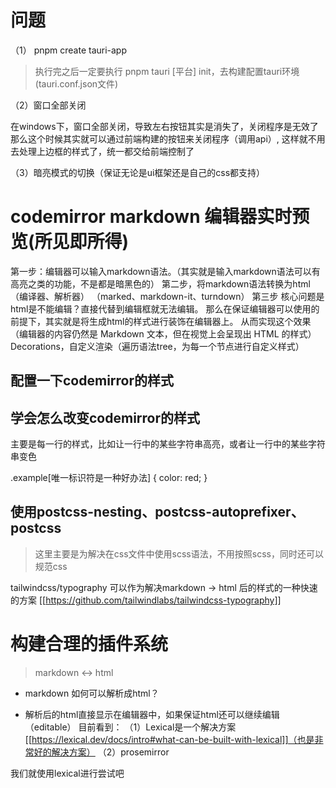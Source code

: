 # 问题

（1）
pnpm create tauri-app

> 执行完之后一定要执行 pnpm tauri [平台] init，去构建配置tauri环境(tauri.conf.json文件)

（2）窗口全部关闭

在windows下，窗口全部关闭，导致左右按钮其实是消失了，关闭程序是无效了
那么这个时候其实就可以通过前端构建的按钮来关闭程序（调用api）, 这样就不用去处理上边框的样式了，统一都交给前端控制了

（3）暗亮模式的切换（保证无论是ui框架还是自己的css都支持）

# codemirror markdown 编辑器实时预览(所见即所得)

第一步：编辑器可以输入markdown语法。（其实就是输入markdown语法可以有高亮之类的功能，不是都是暗黑色的）
第二步，将markdown语法转换为html（编译器、解析器） （marked、markdown-it、turndown）
第三步
核心问题是html是不能编辑？直接代替到编辑框就无法编辑。
那么在保证编辑器可以使用的前提下，其实就是将生成html的样式进行装饰在编辑器上。
从而实现这个效果
（编辑器的内容仍然是 Markdown 文本，但在视觉上会呈现出 HTML 的样式）
Decorations，自定义渲染（遍历语法tree，为每一个节点进行自定义样式）

## 配置一下codemirror的样式

## 学会怎么改变codemirror的样式
主要是每一行的样式，比如让一行中的某些字符串高亮，或者让一行中的某些字符串变色


.example[唯一标识符是一种好办法] {
  color: red;
}

## 使用postcss-nesting、postcss-autoprefixer、postcss

> 这里主要是为解决在css文件中使用scss语法，不用按照scss，同时还可以规范css





tailwindcss/typography 可以作为解决markdown -> html 后的样式的一种快速的方案
[[https://github.com/tailwindlabs/tailwindcss-typography]]




# 构建合理的插件系统

> markdown <-> html

- markdown 如何可以解析成html？

- 解析后的html直接显示在编辑器中，如果保证html还可以继续编辑（editable）
目前看到：
（1）Lexical是一个解决方案[[https://lexical.dev/docs/intro#what-can-be-built-with-lexical]]（也是非常好的解决方案）
（2）prosemirror

我们就使用lexical进行尝试吧





















